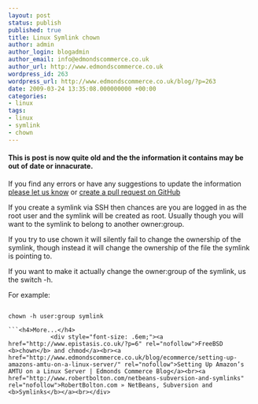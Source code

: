 ```yaml
---
layout: post
status: publish
published: true
title: Linux Symlink chown
author: admin
author_login: blogadmin
author_email: info@edmondscommerce.co.uk
author_url: http://www.edmondscommerce.co.uk
wordpress_id: 263
wordpress_url: http://www.edmondscommerce.co.uk/blog/?p=263
date: 2009-03-24 13:35:08.000000000 +00:00
categories:
- linux
tags:
- linux
- symlink
- chown
---
```

<div class="oldpost"><h4>This is post is now quite old and the the information it contains may be out of date or innacurate.</h4>
<p>
If you find any errors or have any suggestions to update the information <a href="http://edmondscommerce.github.io/contact-us/index.html">please let us know</a>
or <a href="https://github.com/edmondscommerce/edmondscommerce.github.io">create a pull request on GitHub</a>
</p>
</div>
If you create a symlink via SSH then chances are you are logged in as the root user and the symlink will be created as root. Usually though you will want to the symlink to belong to another owner:group.

If you try to use chown it will silently fail to change the ownership of the symlink, though instead it will change the ownership of the file the symlink is pointing to.

If you want to make it actually change the owner:group of the symlink, us the switch -h.

For example:

```

chown -h user:group symlink

```<h4>More...</h4>
			<div style="font-size: .6em;"><a href="http://www.epistasis.co.uk/?p=6" rel="nofollow">FreeBSD <b>chown</b> and chmod</a><br><a href="http://www.edmondscommerce.co.uk/blog/ecommerce/setting-up-amazons-amtu-on-a-linux-server/" rel="nofollow">Setting Up Amazon’s AMTU on a Linux Server | Edmonds Commerce Blog</a><br><a href="http://www.robertbolton.com/netbeans-subversion-and-symlinks" rel="nofollow">RobertBolton.com » NetBeans, Subversion and <b>Symlinks</b></a><br></div>
